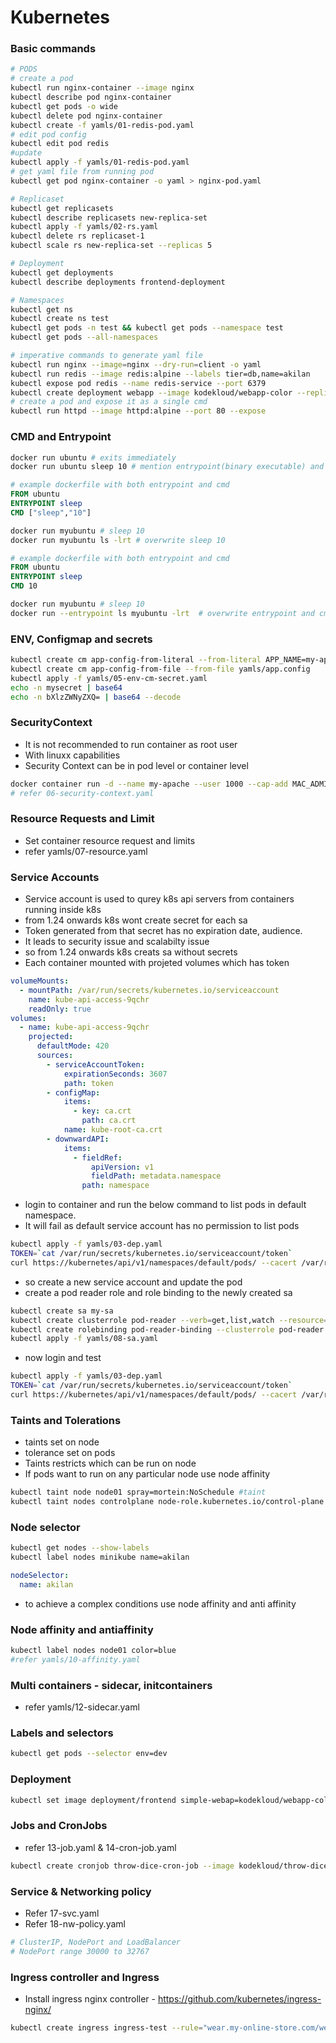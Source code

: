 # Kubernetes

### Basic commands

```bash
# PODS
# create a pod
kubectl run nginx-container --image nginx
kubectl describe pod nginx-container
kubectl get pods -o wide
kubectl delete pod nginx-container
kubectl create -f yamls/01-redis-pod.yaml
# edit pod config
kubectl edit pod redis
#update
kubectl apply -f yamls/01-redis-pod.yaml
# get yaml file from running pod
kubectl get pod nginx-container -o yaml > nginx-pod.yaml

# Replicaset
kubectl get replicasets
kubectl describe replicasets new-replica-set
kubectl apply -f yamls/02-rs.yaml
kubectl delete rs replicaset-1
kubectl scale rs new-replica-set --replicas 5

# Deployment
kubectl get deployments
kubectl describe deployments frontend-deployment

# Namespaces
kubectl get ns
kubectl create ns test
kubectl get pods -n test && kubectl get pods --namespace test
kubectl get pods --all-namespaces

# imperative commands to generate yaml file
kubectl run nginx --image=nginx --dry-run=client -o yaml
kubectl run redis --image redis:alpine --labels tier=db,name=akilan
kubectl expose pod redis --name redis-service --port 6379
kubectl create deployment webapp --image kodekloud/webapp-color --replicas 3
# create a pod and expose it as a single cmd
kubectl run httpd --image httpd:alpine --port 80 --expose
```

### CMD and Entrypoint

```bash
docker run ubuntu # exits immediately
docker run ubuntu sleep 10 # mention entrypoint(binary executable) and args
```

```Dockerfile
# example dockerfile with both entrypoint and cmd
FROM ubuntu
ENTRYPOINT sleep
CMD ["sleep","10"]
```

```bash
docker run myubuntu # sleep 10
docker run myubuntu ls -lrt # overwrite sleep 10
```

```Dockerfile
# example dockerfile with both entrypoint and cmd
FROM ubuntu
ENTRYPOINT sleep
CMD 10
```

```bash
docker run myubuntu # sleep 10
docker run --entrypoint ls myubuntu -lrt  # overwrite entrypoint and cmd
```

### ENV, Configmap and secrets

```bash
kubectl create cm app-config-from-literal --from-literal APP_NAME=my-app
kubectl create cm app-config-from-file --from-file yamls/app.config
kubectl apply -f yamls/05-env-cm-secret.yaml
echo -n mysecret | base64
echo -n bXlzZWNyZXQ= | base64 --decode
```

### SecurityContext

- It is not recommended to run container as root user
- With linuxx capabilities
- Security Context can be in pod level or container level

```bash
docker container run -d --name my-apache --user 1000 --cap-add MAC_ADMIN httpd
# refer 06-security-context.yaml
```

### Resource Requests and Limit

- Set container resource request and limits
- refer yamls/07-resource.yaml

### Service Accounts

- Service account is used to qurey k8s api servers from containers running inside k8s
- from 1.24 onwards k8s wont create secret for each sa
- Token generated from that secret has no expiration date, audience.
- It leads to security issue and scalabilty issue
- so from 1.24 onwards k8s creats sa without secrets
- Each container mounted with projeted volumes which has token

```yaml
volumeMounts:
  - mountPath: /var/run/secrets/kubernetes.io/serviceaccount
    name: kube-api-access-9qchr
    readOnly: true
volumes:
  - name: kube-api-access-9qchr
    projected:
      defaultMode: 420
      sources:
        - serviceAccountToken:
            expirationSeconds: 3607
            path: token
        - configMap:
            items:
              - key: ca.crt
                path: ca.crt
            name: kube-root-ca.crt
        - downwardAPI:
            items:
              - fieldRef:
                  apiVersion: v1
                  fieldPath: metadata.namespace
                path: namespace
```

- login to container and run the below command to list pods in default namespace.
- It will fail as default service account has no permission to list pods

```bash
kubectl apply -f yamls/03-dep.yaml
TOKEN=`cat /var/run/secrets/kubernetes.io/serviceaccount/token`
curl https://kubernetes/api/v1/namespaces/default/pods/ --cacert /var/run/secrets/kubernetes.io/serviceaccount/ca.crt --header "Authorization: Bearer $TOKEN"
```

- so create a new service account and update the pod
- create a pod reader role and role binding to the newly created sa

```bash
kubectl create sa my-sa
kubectl create clusterrole pod-reader --verb=get,list,watch --resource=pods
kubectl create rolebinding pod-reader-binding --clusterrole pod-reader --serviceaccount default:my-sa
kubectl apply -f yamls/08-sa.yaml

```

- now login and test

```bash
kubectl apply -f yamls/03-dep.yaml
TOKEN=`cat /var/run/secrets/kubernetes.io/serviceaccount/token`
curl https://kubernetes/api/v1/namespaces/default/pods/ --cacert /var/run/secrets/kubernetes.io/serviceaccount/ca.crt --header "Authorization: Bearer $TOKEN"
```

### Taints and Tolerations

- taints set on node
- tolerance set on pods
- Taints restricts which can be run on node
- If pods want to run on any particular node use node affinity

```bash
kubectl taint node node01 spray=mortein:NoSchedule #taint
kubectl taint nodes controlplane node-role.kubernetes.io/control-plane:NoSchedule- #untaint
```

### Node selector

```bash
kubectl get nodes --show-labels
kubectl label nodes minikube name=akilan
```

```yaml
nodeSelector:
  name: akilan
```

- to achieve a complex conditions use node affinity and anti affinity

### Node affinity and antiaffinity

```bash
kubectl label nodes node01 color=blue
#refer yamls/10-affinity.yaml
```

### Multi containers - sidecar, initcontainers

- refer yamls/12-sidecar.yaml

### Labels and selectors

```bash
kubectl get pods --selector env=dev
```

### Deployment

```bash
kubectl set image deployment/frontend simple-webap=kodekloud/webapp-color:v2
```

### Jobs and CronJobs

- refer 13-job.yaml & 14-cron-job.yaml

```bash
kubectl create cronjob throw-dice-cron-job --image kodekloud/throw-dice --schedule "30 21 * * *" --dry-run=client -o yaml
```

### Service & Networking policy

- Refer 17-svc.yaml
- Refer 18-nw-policy.yaml

```bash
# ClusterIP, NodePort and LoadBalancer
# NodePort range 30000 to 32767
```

### Ingress controller and Ingress

- Install ingress nginx controller - https://github.com/kubernetes/ingress-nginx/

```bash
kubectl create ingress ingress-test --rule="wear.my-online-store.com/wear*=wear-service:80"
```
